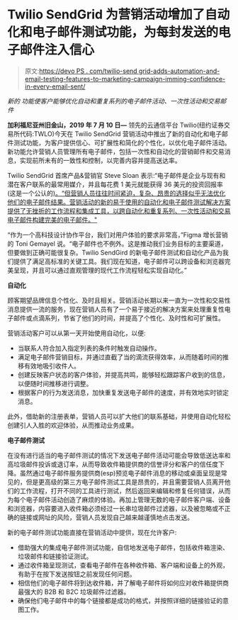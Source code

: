 # Twilio SendGrid 为营销活动增加了自动化和电子邮件测试功能，为每封发送的电子邮件注入信心

> 原文:[https://devo PS . com/twilio-send grid-adds-automation-and-email-testing-features-to-marketing-campaign-imming-confidence-in-every-email-sent/](https://devops.com/twilio-sendgrid-adds-automation-and-email-testing-features-to-marketing-campaigns-instilling-confidence-in-every-email-sent/)

*新的* *功能使客户能够优化自动和重复系列的电子邮件活动、一次性活动和交易邮件*

**加利福尼亚州旧金山，2019 年 7 月 10 日—** 领先的云通信平台 Twilio(纽约证券交易所代码:TWLO)今天在 Twilio SendGrid 营销活动中推出了新的自动化和电子邮件测试功能，为客户提供信心、可扩展性和简化的个性化，以优化电子邮件活动。新功能允许营销人员管理所有电子邮件，包括一次性和自动化的营销邮件和交易消息，实现前所未有的一致性和控制，以完善内容并提高送达率。

Twilio SendGrid 首席产品&营销官 Steve Sloan 表示:“电子邮件是企业与现有和潜在客户联系的最常用媒介，并且每花费 1 美元就能获得 36 美元的投资回报率(这是一个公认的[)。“但营销人员往往时间紧迫，复杂、昂贵的选择似乎无法优化他们的电子邮件结果。营销活动的新的易于使用的自动化和电子邮件测试解决方案提供了无挫折的工作流程和集成工具，以跨自动化和重复系列、一次性活动和交易电子邮件构建完美的电子邮件。"](https://dma.org.uk/press-release/emails-roi-increases-despite-concerns-about-testing-and-gdpr)

“作为一个高科技设计协作平台，我们对用户体验的要求非常高，”Figma 增长营销的 Toni Gemayel 说。“电子邮件也不例外。这是推动我们业务目标的主要渠道，但要做到正确可能很复杂。Twilio SendGird 的新电子邮件测试和自动化产品为我们提供了满足高标准的关键工具。我们现在知道，电子邮件可以跨设备和浏览器完美呈现，并且可以通过直观管理的现代工作流程轻松实现自动化。”

**自动化**

顾客期望品牌信息个性化、及时且相关。营销活动长期以来一直为一次性和交易性消息提供一流的服务，现在营销人员有了一个易于接近的解决方案来处理重复性电子邮件或点滴系列，节省了他们的时间，并提高了个性化、及时性和可扩展性。

营销活动客户可以从第一天开始使用自动化，以便:

*   当联系人符合加入指定列表的条件时触发自动操作。
*   满足电子邮件营销目标，并通过直截了当的滴流获得效率，从而随着时间的推移有效地吸引收件人。
*   创建反映客户状态的客户体验，并提高共鸣，能够轻松跟踪客户收到的信息，以便随时间推移进行调整。
*   根据客户的行为发送消息，加快重复发送电子邮件的速度，并有效地实时锁定消息。

此外，借助新的注册表单，营销人员可以扩大他们的联系基础，并使用自动化轻松创建引人入胜的欢迎体验，从而推动业务成果。

**电子邮件测试**

在没有进行适当的电子邮件测试的情况下发送电子邮件活动可能会导致低送达率和高垃圾邮件投诉或退订率，从而导致收件箱提供商的信誉评分和客户的信任度下降。虽然通过电子邮件服务提供商(esp)预览电子邮件消息的移动或桌面呈现是常见的，但是更高级的第三方电子邮件测试工具是昂贵的，并且需要营销人员离开他们的工作流程，打开不同的工具进行测试，然后返回来编辑和修复任何错误，从而为每个电子邮件活动创造了麻烦的体验。再加上管理无数的电子邮件客户端、设备和浏览器，内容要进入收件箱必须经过一长串垃圾邮件过滤器，以及被忽略或不正确的链接或网址的风险，营销人员发现自己越来越谨慎地点击发送。

新的电子邮件测试功能直接在营销活动中提供，现在允许客户:

*   借助强大的集成电子邮件测试功能，自信地发送电子邮件，包括收件箱渲染、垃圾邮件和链接验证测试。
*   通过收件箱呈现测试，查看电子邮件在各种收件箱、客户端和设备上的外观，有助于在按下发送按钮之前发现任何问题。
*   相信他们的电子邮件将到达收件箱，并了解电子邮件将如何应对收件箱提供商最强大的 B2B 和 B2C 垃圾邮件过滤器。
*   确保他们电子邮件中的每个链接都是成功的格式，并按照详细的链接验证的意图工作。